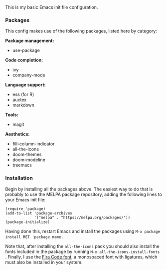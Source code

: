 This is my basic Emacs init file configuration. 

### Packages

This config makes use of the following packages, listed here by category:

**Package management:**
- use-package
  
**Code completion:**
- ivy
- company-mode

**Language support:**
- ess (for R)
- auctex
- markdown

**Tools:**
- magit

**Aesthetics:**
- fill-column-indicator
- all-the-icons
- doom-themes
- doom-modeline
- treemacs

### Installation

Begin by installing all the packages above. The easiest way to do that is probably to use the MELPA package repository, adding the following lines to your Emacs init file:
```
(require 'package)
(add-to-list 'package-archives
             '("melpa" . "https://melpa.org/packages/"))
(package-initialize)
```

Having done this, restart Emacs and install the packages using ``M-x package install RET 'package name`` . 

Note that, after installing the ``all-the-icons`` pack you should also install the fonts included in the package by running ``M-x all-the-icons-install-fonts
``. Finally, I use the [Fira Code font](https://github.com/tonsky/FiraCode), a monospaced font with ligatures, which must also be installed in your system.
